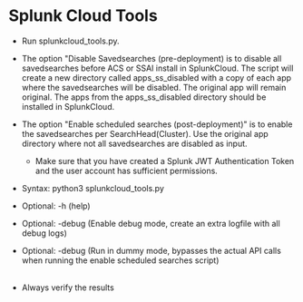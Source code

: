 # Splunk Cloud Tools
- Run splunkcloud_tools.py.
- The option "Disable Savedsearches (pre-deployment) is to disable all savedsearches before ACS or SSAI install in SplunkCloud. The script will create a new directory called apps_ss_disabled with a copy of each app where the savedsearches will be disabled. The original app will remain original. The apps from the apps_ss_disabled directory should be installed in SplunkCloud.
- The option "Enable scheduled searches (post-deployment)" is to enable the savedsearches per SearchHead(Cluster). Use the original app directory where not all savedsearches are disabled as input.
    - Make sure that you have created a Splunk JWT Authentication Token and the user account has sufficient permissions.

- Syntax: python3 splunkcloud_tools.py
- Optional: -h (help)
- Optional: -debug (Enable debug mode, create an extra logfile with all debug logs)
- Optional: -debug (Run in dummy mode, bypasses the actual API calls when running the enable scheduled searches script)
<br/><br/>
- Always verify the results